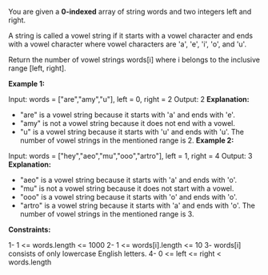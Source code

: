 You are given a **0-indexed** array of string words and two integers left and right.

A string is called a vowel string if it starts with a vowel character and ends with a vowel character where vowel characters are 'a', 'e', 'i', 'o', and 'u'.

Return the number of vowel strings words[i] where i belongs to the inclusive range [left, right].

 

**Example 1:**

Input: words = ["are","amy","u"], left = 0, right = 2
Output: 2
**Explanation:**
- "are" is a vowel string because it starts with 'a' and ends with 'e'.
- "amy" is not a vowel string because it does not end with a vowel.
- "u" is a vowel string because it starts with 'u' and ends with 'u'.
The number of vowel strings in the mentioned range is 2.
**Example 2:**

Input: words = ["hey","aeo","mu","ooo","artro"], left = 1, right = 4
Output: 3
**Explanation:** 
- "aeo" is a vowel string because it starts with 'a' and ends with 'o'.
- "mu" is not a vowel string because it does not start with a vowel.
- "ooo" is a vowel string because it starts with 'o' and ends with 'o'.
- "artro" is a vowel string because it starts with 'a' and ends with 'o'.
The number of vowel strings in the mentioned range is 3.
 

**Constraints:**

1- 1 <= words.length <= 1000
2- 1 <= words[i].length <= 10
3- words[i] consists of only lowercase English letters.
4- 0 <= left <= right < words.length
